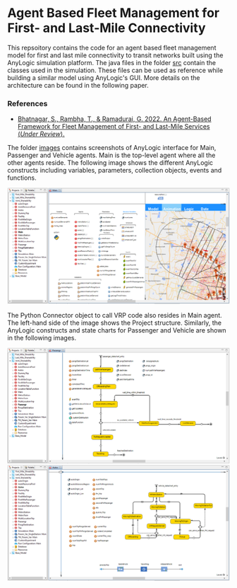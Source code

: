 # Agent Based Fleet Management for First- and Last-Mile Connectivity
This repsoitory contains the code for an agent based fleet management model for first and last mile connectivity to transit networks built using the AnyLogic simulation platform. The java files in the folder [src](https://github.com/transnetlab/agent-based-fleet-management/tree/main/src) contain the classes used in the simulation. These files can be used as reference while building a similar model using AnyLogic's GUI. More details on the architecture can be found in the following paper.

### References
- [Bhatnagar, S., Rambha, T., & Ramadurai, G. 2022. An Agent-Based Framework for Fleet Management of First- and Last-Mile Services (_Under Review_).](https://arxiv.org/abs/2208.04563)

The folder [images](https://github.com/transnetlab/agent-based-fleet-management/tree/main/images) contains screenshots of AnyLogic interface for Main, Passenger and Vehicle agents. Main is the top-level agent where all the other agents reside. The following image shows the different AnyLogic constructs including variables, parameters, collection objects, events and functions. 

![main.png](https://github.com/transnetlab/agent-based-fleet-management/blob/main/images/Main.PNG) 

The Python Connector object to call VRP code also resides in Main agent. The left-hand side of the image shows the Project structure. Similarly, the AnyLogic constructs and state charts for Passenger and Vehicle are shown in the following images.  

![Passenger.png](https://github.com/transnetlab/agent-based-fleet-management/blob/main/images/Passenger.PNG)  
![Vehicle.png](https://github.com/transnetlab/agent-based-fleet-management/blob/main/images/Vehicle.PNG)

